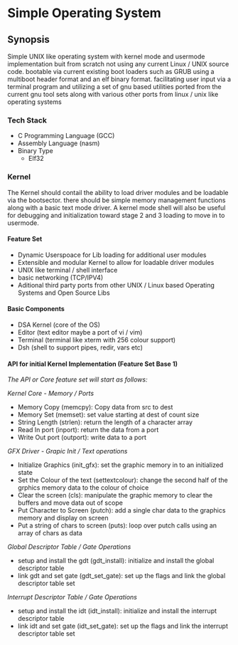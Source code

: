 # Simple Operating System

## Synopsis
Simple UNIX like operating system with kernel mode and usermode implementation buit from scratch not using any current Linux / UNIX source code. bootable via current existing boot loaders such as GRUB using a multiboot header format and an elf binary format. facilitating user input via a terminal program and utilizing a set of gnu based utilities ported from the current gnu tool sets along with various other ports from linux / unix like operating systems

### Tech Stack
- C Programming Language (GCC)
- Assembly Language (nasm)
- Binary Type
    - Elf32

### Kernel
The Kernel should contail the ability to load driver modules and be loadable via the bootsector. there should be simple memory management functions along with a basic text mode driver. A kernel mode shell will also be useful for debugging and initialization toward stage 2 and 3 loading to move in to usermode.

#### Feature Set
- Dynamic Userspoace for Lib loading for additional user modules
- Extensible and modular Kernel to allow for loadable driver modules
- UNIX like terminal / shell interface
- basic networking (TCP/IPV4)
- Aditional third party ports from other UNIX / Linux based Operating Systems and Open Source Libs

#### Basic Components
- DSA Kernel (core of the OS)
- Editor (text editor maybe a port of vi / vim)
- Terminal (terminal like xterm with 256 colour support)
- Dsh (shell to support pipes, redir, vars etc)

#### API for initial Kernel Implementation (Feature Set Base 1)
*The API or Core feature set will start as follows:*

*Kernel Core - Memory / Ports*
- Memory Copy (memcpy): Copy data from src to dest
- Memory Set (memset): set value starting at dest of count size
- String Length (strlen): return the length of a character array
- Read In port (inport): return the data from a port
- Write Out port (outport): write data to a port

*GFX Driver - Grapic Init / Text operations*
- Initialize Graphics (init_gfx): set the graphic memory in to an initialized state
- Set the Colour of the text (settextcolour): change the second half of the grphics memory data to the colour of choice
- Clear the screen (cls): manipulate the graphic memory to clear the buffers and move data out of scope
- Put Character to Screen (putch): add a single char data to the graphics memory and display on screen
- Put a string of chars to screen (puts): loop over putch calls using an array of chars as data

*Global Descriptor Table / Gate Operations*
- setup and install the gdt (gdt_install): initialize and install the global descriptor table
- link gdt and set gate (gdt_set_gate): set up the flags and link the global descriptor table set

*Interrupt Descriptor Table / Gate Operations*
- setup and install the idt (idt_install): initialize and install the interrupt descriptor table
- link idt and set gate (idt_set_gate): set up the flags and link the interrupt descriptor table set
